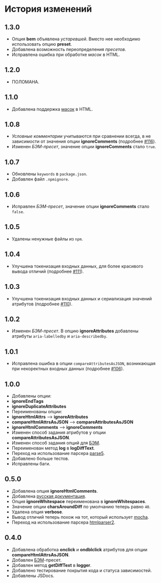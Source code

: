 История изменений
=================

1.3.0
-----

* Опция **bem** объявлена _устаревшей_. Вместо нее необходимо использовать опцию **preset**.
* Добавлена возможность переопределения _пресетов_.
* Исправлена ошибка при обработке _масок_ в HTML.

1.2.0
-----

* ПОЛОМАНА.

1.1.0
-----

* Добавлена поддержка [масок](https://github.com/bem/html-differ/blob/master/README.ru.md#%D0%9C%D0%B0%D1%81%D0%BA%D0%B8) в HTML.

1.0.8
-----

* _Условные комментарии_ учитываются при сравнении всегда, в не зависимости от значения опции **ignoreComments** (подробнее [#116]).
* Изменен _БЭМ-пресет_, значение опции **ignoreComments** стало `true`.

1.0.7
-----

* Обновлены `keywords` в `package.json`.
* Добавлен файл `.npmignore`.

1.0.6
-----

* Исправлен _БЭМ-пресет_, значение опции **ignoreComments** стало `false`.

1.0.5
-----

* Удалены ненужные файлы из `npm`.

1.0.4
-----

* Улучшена токенизация входных данных, для более красивого вывода отличий (подробнее [#111]).

1.0.3
-----

* Улучшена токенизация входных данных и сериализация значений атрибутов (подробнее [#110]).

1.0.2
-----

* Изменен _БЭМ-пресет_. В опцию **ignoreAttributes** добавлены атрибуты `aria-labelledby` и `aria-describedby`.

1.0.1
-----

* Исправлена ошибка в опции `compareAttributesAsJSON`, возникающая при некоректных входных данных (подробнее [#106]).

1.0.0
-----

 * Добавлены опции:
  * **ignoreEndTags**
  * **ignoreDuplicateAttributes**
 * Переименованы опции:
  * **ignoreHtmlAttrs** --> **ignoreAttributes**
  * **compareHtmlAttrsAsJSON** --> **compareAttributesAsJSON**
  * **ignoreHtmlComments** --> **ignoreComments**
 * Изменен способ задания атрибутов у опции **compareAttributesAsJSON**.
 * Изменен способ задания опций для [БЭМ](http://ru.bem.info/).
 * Переименован метод **log** в **logDiffText**.
 * Переход на использование парсера [parse5](https://github.com/inikulin/parse5).
 * Добавлено больше тестов.
 * Исправлены баги.

0.5.0
-----

 * Добавлена опция **ignoreHtmlComments**.
 * Добавлена [русская документация](https://github.com/bem/html-differ/blob/master/README.ru.md).
 * Опция **ignoreWhitespace** переименована в **ignoreWhitespaces**.
 * Значение опции **charsAroundDiff** по умолчанию теперь равно `40`.
 * Удалена опция **verbose**.
 * Вывод отличий теперь похож на тот, который использует [mocha](https://github.com/visionmedia/mocha).
 * Переход на использование парсера [htmlparser2](https://github.com/fb55/htmlparser2).

0.4.0
-----

 * Добавлена обработка **onclick** и **ondblclick** атрибутов для опции **compareHtmlAttrsAsJSON**.
 * Добавлен [БЭМ](http://ru.bem.info/)-пресет.
 * Добавлен метод **getDiffText** в **logger**.
 * Добавлено тестирование покрытия кода и статуса зависимостей.
 * Добавлены JSDocs.

[#106]: https://github.com/bem/html-differ/issues/106
[#110]: https://github.com/bem/html-differ/pull/110
[#111]: https://github.com/bem/html-differ/pull/111
[#116]: https://github.com/bem/html-differ/issues/116
